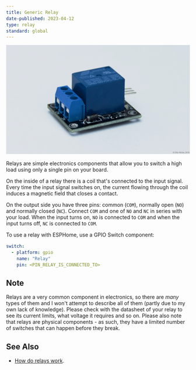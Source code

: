```yaml
---
title: Generic Relay
date-published: 2023-04-12
type: relay
standard: global
---
```


![full](./relay-full.jpg)

Relays are simple electronics components that allow you to switch a high
load using only a single pin on your board.

On the inside of a relay there is a coil that's connected to the input
signal. Every time the input signal switches on, the current flowing
through the coil induces a magnetic field that closes a contact.

On the output side you have three pins: common (`COM`), normally open
(`NO`) and normally closed (`NC`). Connect `COM` and one of `NO` and
`NC` in series with your load. When the input turns on, `NO` is
connected to `COM` and when the input turns off, `NC` is connected to
`COM`.

To use a relay with ESPHome, use a GPIO Switch component:

``` yaml
switch:
  - platform: gpio
    name: "Relay"
    pin: <PIN_RELAY_IS_CONNECTED_TO>
```

## Note

Relays are a very common component in electronics, so there are *many*
types of them and I won't attempt to describe all of them (partly due
to my own lack of knowledge). Please check with the datasheet of your
relay to see its current limits, what voltage it requires and so on.
Please also note that relays are physical components - as such, they
have a limited number of switches that can happen before they break.

## See Also

- [How do relays work](https://www.explainthatstuff.com/howrelayswork.html).

